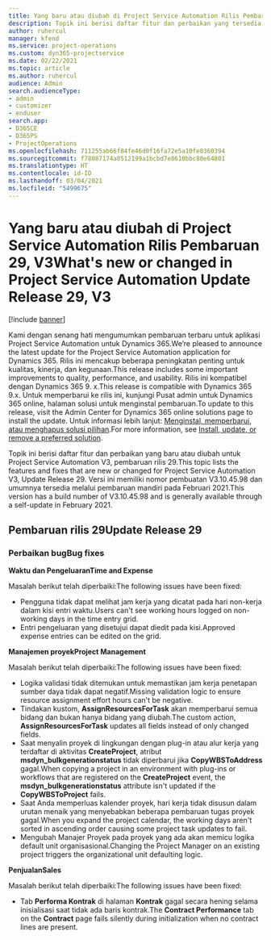 ```yaml
---
title: Yang baru atau diubah di Project Service Automation Rilis Pembaruan 29, V3
description: Topik ini berisi daftar fitur dan perbaikan yang tersedia di Project Service Automation V3, pembaruan rilis 29, V3.
author: ruhercul
manager: kfend
ms.service: project-operations
ms.custom: dyn365-projectservice
ms.date: 02/22/2021
ms.topic: article
ms.author: ruhercul
audience: Admin
search.audienceType:
- admin
- customizer
- enduser
search.app:
- D365CE
- D365PS
- ProjectOperations
ms.openlocfilehash: 711255ab66f84fe46d0f16fa72e5a10fe0360394
ms.sourcegitcommit: f78087174a8512199a1bcbd7e8610bbc80e64801
ms.translationtype: HT
ms.contentlocale: id-ID
ms.lasthandoff: 03/04/2021
ms.locfileid: "5499675"
---
```

# <a name="whats-new-or-changed-in-project-service-automation-update-release-29-v3"></a><span data-ttu-id="ed329-103">Yang baru atau diubah di Project Service Automation Rilis Pembaruan 29, V3</span><span class="sxs-lookup"><span data-stu-id="ed329-103">What's new or changed in Project Service Automation Update Release 29, V3</span></span>

[!include [banner](../includes/psa-now-project-operations.md)]

<span data-ttu-id="ed329-104">Kami dengan senang hati mengumumkan pembaruan terbaru untuk aplikasi Project Service Automation untuk Dynamics 365.</span><span class="sxs-lookup"><span data-stu-id="ed329-104">We’re pleased to announce the latest update for the Project Service Automation application for Dynamics 365.</span></span> <span data-ttu-id="ed329-105">Rilis ini mencakup beberapa peningkatan penting untuk kualitas, kinerja, dan kegunaan.</span><span class="sxs-lookup"><span data-stu-id="ed329-105">This release includes some important improvements to quality, performance, and usability.</span></span> <span data-ttu-id="ed329-106">Rilis ini kompatibel dengan Dynamics 365 9. x.</span><span class="sxs-lookup"><span data-stu-id="ed329-106">This release is compatible with Dynamics 365 9.x.</span></span> <span data-ttu-id="ed329-107">Untuk memperbarui ke rilis ini, kunjungi Pusat admin untuk Dynamics 365 online, halaman solusi untuk menginstal pembaruan.</span><span class="sxs-lookup"><span data-stu-id="ed329-107">To update to this release, visit the Admin Center for Dynamics 365 online solutions page to install the update.</span></span> <span data-ttu-id="ed329-108">Untuk informasi lebih lanjut: [Menginstal, memperbarui, atau menghapus solusi pilihan](https://docs.microsoft.com/power-platform/admin/install-remove-preferred-solution).</span><span class="sxs-lookup"><span data-stu-id="ed329-108">For more information, see [Install, update, or remove a preferred solution](https://docs.microsoft.com/power-platform/admin/install-remove-preferred-solution).</span></span>

<span data-ttu-id="ed329-109">Topik ini berisi daftar fitur dan perbaikan yang baru atau diubah untuk Project Service Automation V3, pembaruan rilis 29.</span><span class="sxs-lookup"><span data-stu-id="ed329-109">This topic lists the features and fixes that are new or changed for Project Service Automation V3, Update Release 29.</span></span> <span data-ttu-id="ed329-110">Versi ini memiliki nomor pembuatan V3.10.45.98 dan umumnya tersedia melalui pembaruan mandiri pada Februari 2021.</span><span class="sxs-lookup"><span data-stu-id="ed329-110">This version has a build number of V3.10.45.98 and is generally available through a self-update in February 2021.</span></span>

## <a name="update-release-29"></a><span data-ttu-id="ed329-111">Pembaruan rilis 29</span><span class="sxs-lookup"><span data-stu-id="ed329-111">Update Release 29</span></span>

### <a name="bug-fixes"></a><span data-ttu-id="ed329-112">Perbaikan bug</span><span class="sxs-lookup"><span data-stu-id="ed329-112">Bug fixes</span></span>

<span data-ttu-id="ed329-113">**Waktu dan Pengeluaran**</span><span class="sxs-lookup"><span data-stu-id="ed329-113">**Time and Expense**</span></span>

<span data-ttu-id="ed329-114">Masalah berikut telah diperbaiki:</span><span class="sxs-lookup"><span data-stu-id="ed329-114">The following issues have been fixed:</span></span>

- <span data-ttu-id="ed329-115">Pengguna tidak dapat melihat jam kerja yang dicatat pada hari non-kerja dalam kisi entri waktu.</span><span class="sxs-lookup"><span data-stu-id="ed329-115">Users can't see working hours logged on non-working days in the time entry grid.</span></span>
- <span data-ttu-id="ed329-116">Entri pengeluaran yang disetujui dapat diedit pada kisi.</span><span class="sxs-lookup"><span data-stu-id="ed329-116">Approved expense entries can be edited on the grid.</span></span>

<span data-ttu-id="ed329-117">**Manajemen proyek**</span><span class="sxs-lookup"><span data-stu-id="ed329-117">**Project Management**</span></span>

<span data-ttu-id="ed329-118">Masalah berikut telah diperbaiki:</span><span class="sxs-lookup"><span data-stu-id="ed329-118">The following issues have been fixed:</span></span>

- <span data-ttu-id="ed329-119">Logika validasi tidak ditemukan untuk memastikan jam kerja penetapan sumber daya tidak dapat negatif.</span><span class="sxs-lookup"><span data-stu-id="ed329-119">Missing validation logic to ensure resource assignment effort hours can't be negative.</span></span>
- <span data-ttu-id="ed329-120">Tindakan kustom, **AssignResourcesForTask** akan memperbarui semua bidang dan bukan hanya bidang yang diubah.</span><span class="sxs-lookup"><span data-stu-id="ed329-120">The custom action, **AssignResourcesForTask** updates all fields instead of only changed fields.</span></span>
- <span data-ttu-id="ed329-121">Saat menyalin proyek di lingkungan dengan plug-in atau alur kerja yang terdaftar di aktivitas **CreateProject**, atribut **msdyn_bulkgenerationstatus** tidak diperbarui jika **CopyWBSToAddress** gagal.</span><span class="sxs-lookup"><span data-stu-id="ed329-121">When copying a project in an environment with plug-ins or workflows that are registered on the **CreateProject** event, the **msdyn_bulkgenerationstatus** attribute isn't updated if the **CopyWBSToProject** fails.</span></span>
- <span data-ttu-id="ed329-122">Saat Anda memperluas kalender proyek, hari kerja tidak disusun dalam urutan menaik yang menyebabkan beberapa pembaruan tugas proyek gagal.</span><span class="sxs-lookup"><span data-stu-id="ed329-122">When you expand the project calendar, the working days aren't sorted in ascending order causing some project task updates to fail.</span></span>
- <span data-ttu-id="ed329-123">Mengubah Manajer Proyek pada proyek yang ada akan memicu logika default unit organisasional.</span><span class="sxs-lookup"><span data-stu-id="ed329-123">Changing the Project Manager on an existing project triggers the organizational unit defaulting logic.</span></span>

<span data-ttu-id="ed329-124">**Penjualan**</span><span class="sxs-lookup"><span data-stu-id="ed329-124">**Sales**</span></span>

<span data-ttu-id="ed329-125">Masalah berikut telah diperbaiki:</span><span class="sxs-lookup"><span data-stu-id="ed329-125">The following issues have been fixed:</span></span>

- <span data-ttu-id="ed329-126">Tab **Performa Kontrak** di halaman **Kontrak** gagal secara hening selama inisialisasi saat tidak ada baris kontrak.</span><span class="sxs-lookup"><span data-stu-id="ed329-126">The **Contract Performance** tab on the **Contract** page fails silently during initialization when no contract lines are present.</span></span>
